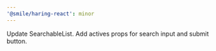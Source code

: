 ```yaml
---
'@smile/haring-react': minor
---
```


Update SearchableList. Add actives props for search input and submit button.
